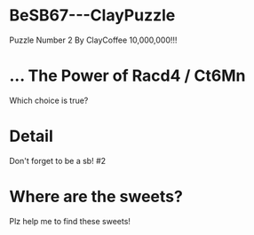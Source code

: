 # BeSB67---ClayPuzzle
Puzzle Number 2
By ClayCoffee
10,000,000!!!

# ... The Power of Racd4 / Ct6Mn
Which choice is true?

# Detail
Don't forget to be a sb!
#2


# Where are the sweets?
Plz help me to find these sweets!
